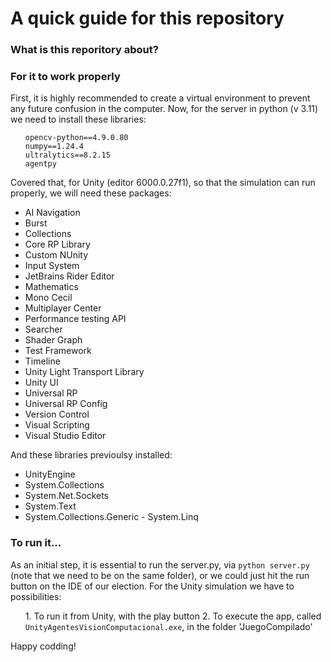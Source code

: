 <h1> A quick guide for this repository </h1>

<h3>What is this reporitory about?</h3>


<h3>For it to work properly</h3>
First, it is highly recommended to create a virtual environment to prevent any future confusion in the computer. 
Now, for the server in python (v 3.11) we need to install these libraries:
<ul>
  <il><code>opencv-python==4.9.0.80</code><br></il>
  <il><code>numpy==1.24.4</code><br></il>
  <il><code>ultralytics==8.2.15</code><br></il>
  <il><code>agentpy</code><br></il>
</ul>

Covered that, for Unity (editor 6000.0.27f1), so that the simulation can run properly, we will need these packages:
- AI Navigation
- Burst
- Collections
- Core RP Library
- Custom NUnity
- Input System
- JetBrains Rider Editor
- Mathematics
- Mono Cecil
- Multiplayer Center
- Performance testing API
- Searcher
- Shader Graph
- Test Framework
- Timeline
- Unity Light Transport Library
- Unity UI
- Universal RP
- Universal RP Config
- Version Control
- Visual Scripting
- Visual Studio Editor


And these libraries previoulsy installed:
- UnityEngine
- System.Collections
- System.Net.Sockets
- System.Text
- System.Collections.Generic
- System.Linq


<h3>To run it...</h3>
As an initial step, it is essential to run the server.py, via <code>python server.py</code> (note that we need to be on the same folder), or we could just hit the run button on the IDE of our election.
For the Unity simulation we have to possibilities:
<ul>
  <il>1. To run it from Unity, with the play button</il>
  <il>2. To execute the app, called <code>UnityAgentesVisionComputacional.exe</code>, in the folder 'JuegoCompilado'</il>
</ul>

Happy codding!
